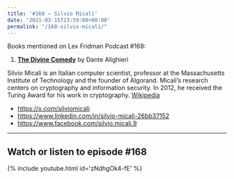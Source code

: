 ```yaml
---
title: '#168 – Silvio Micali'
date: '2021-03-15T23:59:00+00:00'
permalink: "/168-silvio-micali/"
---
```


Books mentioned on Lex Fridman Podcast #168:

1. <b><a href="https://amzn.to/3HkPyQ1" target="_blank" rel="sponsored noopener noreferrer">The Divine Comedy</a></b> by Dante Alighieri

<!--more-->

Silvio Micali is an Italian computer scientist, professor at the Massachusetts Institute of Technology and the founder of Algorand. Micali’s research centers on cryptography and information security. In 2012, he received the Turing Award for his work in cryptography. <a href="https://en.wikipedia.org/wiki/Silvio_Micali" target="_blank">Wikipedia</a>

- <a href="https://x.com/silviomicali" target="_blank">https://x.com/silviomicali</a>
- <a href="https://www.linkedin.com/in/silvio-micali-26bb37152" target="_blank">https://www.linkedin.com/in/silvio-micali-26bb37152</a>
- <a href="https://www.facebook.com/silvio.micali.9" target="_blank">https://www.facebook.com/silvio.micali.9</a>

- - - - - -

## Watch or listen to episode #168

{% include youtube.html id='zNdhgOk4-fE' %}